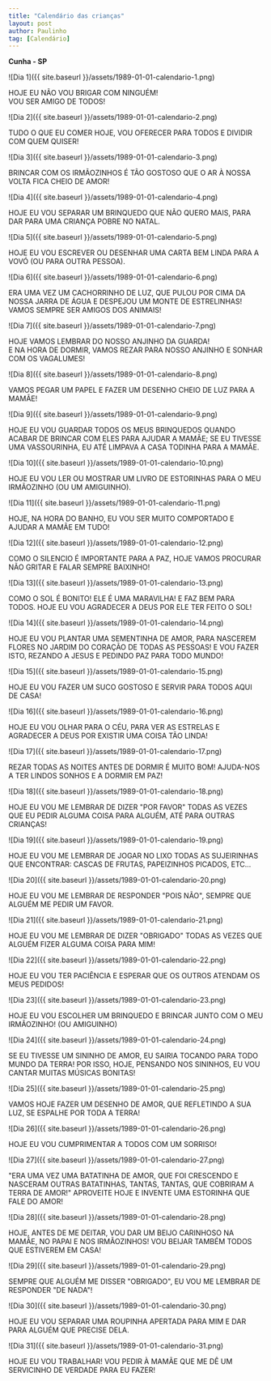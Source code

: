```yaml
---
title: "Calendário das crianças"
layout: post
author: Paulinho
tag: [Calendário]
---
```


**Cunha - SP**

![Dia 1]({{ site.baseurl }}/assets/1989-01-01-calendario-1.png)

HOJE EU NÃO VOU BRIGAR COM NINGUÉM!  
VOU SER AMIGO DE TODOS!

![Dia 2]({{ site.baseurl }}/assets/1989-01-01-calendario-2.png)

TUDO O QUE EU COMER HOJE, VOU OFERECER PARA TODOS E DIVIDIR COM QUEM
QUISER!

![Dia 3]({{ site.baseurl }}/assets/1989-01-01-calendario-3.png)

BRINCAR COM OS
IRMÃOZINHOS É TÃO GOSTOSO
QUE O AR À NOSSA VOLTA FICA CHEIO DE AMOR!

![Dia 4]({{ site.baseurl }}/assets/1989-01-01-calendario-4.png)

HOJE EU VOU SEPARAR UM BRINQUEDO QUE NÃO QUERO MAIS, PARA DAR PARA UMA
CRIANÇA POBRE NO NATAL.

![Dia 5]({{ site.baseurl }}/assets/1989-01-01-calendario-5.png)

HOJE EU VOU ESCREVER OU DESENHAR UMA CARTA BEM LINDA PARA A VOVÓ (OU
PARA OUTRA PESSOA).

![Dia 6]({{ site.baseurl }}/assets/1989-01-01-calendario-6.png)

ERA UMA VEZ UM CACHORRINHO DE LUZ, QUE PULOU POR CIMA DA NOSSA JARRA
DE ÁGUA E DESPEJOU UM MONTE DE ESTRELINHAS!  
VAMOS SEMPRE SER AMIGOS DOS ANIMAIS!

![Dia 7]({{ site.baseurl }}/assets/1989-01-01-calendario-7.png)

HOJE VAMOS LEMBRAR DO NOSSO ANJINHO DA GUARDA!  
E NA HORA DE DORMIR, VAMOS REZAR PARA NOSSO ANJINHO E SONHAR COM OS
VAGALUMES!

![Dia 8]({{ site.baseurl }}/assets/1989-01-01-calendario-8.png)

VAMOS PEGAR UM PAPEL E FAZER UM DESENHO CHEIO DE LUZ PARA A MAMÃE!

![Dia 9]({{ site.baseurl }}/assets/1989-01-01-calendario-9.png)

HOJE EU VOU GUARDAR TODOS OS MEUS BRINQUEDOS QUANDO ACABAR DE BRINCAR
COM ELES PARA AJUDAR A MAMÃE; SE EU TIVESSE UMA VASSOURINHA, EU ATÉ
LIMPAVA A CASA TODINHA PARA A MAMÃE.

![Dia 10]({{ site.baseurl }}/assets/1989-01-01-calendario-10.png)

HOJE EU VOU LER OU MOSTRAR UM LIVRO DE ESTORINHAS PARA O MEU
IRMÃOZINHO (OU UM AMIGUINHO).

![Dia 11]({{ site.baseurl }}/assets/1989-01-01-calendario-11.png)

HOJE, NA HORA DO BANHO, EU VOU SER MUITO COMPORTADO E AJUDAR A MAMÃE
EM TUDO!

![Dia 12]({{ site.baseurl }}/assets/1989-01-01-calendario-12.png)

COMO O SILENCIO É IMPORTANTE PARA A PAZ, HOJE VAMOS PROCURAR NÃO GRITAR
E FALAR SEMPRE BAIXINHO!

![Dia 13]({{ site.baseurl }}/assets/1989-01-01-calendario-13.png)

COMO O SOL É BONITO! ELE É UMA MARAVILHA! E FAZ BEM PARA TODOS. HOJE
EU VOU AGRADECER A DEUS POR ELE TER FEITO O SOL!

![Dia 14]({{ site.baseurl }}/assets/1989-01-01-calendario-14.png)

HOJE EU VOU PLANTAR UMA SEMENTINHA DE AMOR, PARA NASCEREM FLORES NO
JARDIM DO CORAÇÃO DE TODAS AS PESSOAS! E VOU FAZER ISTO, REZANDO A
JESUS E PEDINDO PAZ PARA TODO MUNDO!

![Dia 15]({{ site.baseurl }}/assets/1989-01-01-calendario-15.png)

HOJE EU VOU FAZER UM SUCO GOSTOSO E SERVIR PARA TODOS AQUI DE CASA!

![Dia 16]({{ site.baseurl }}/assets/1989-01-01-calendario-16.png)

HOJE EU VOU OLHAR PARA O CÉU, PARA VER AS ESTRELAS E AGRADECER A DEUS
POR EXISTIR UMA COISA TÃO LINDA!

![Dia 17]({{ site.baseurl }}/assets/1989-01-01-calendario-17.png)

REZAR TODAS AS NOITES ANTES DE DORMIR É MUITO BOM! AJUDA-NOS A TER
LINDOS SONHOS E A DORMIR EM PAZ!

![Dia 18]({{ site.baseurl }}/assets/1989-01-01-calendario-18.png)

HOJE EU VOU ME LEMBRAR DE DIZER "POR FAVOR" TODAS AS VEZES QUE EU
PEDIR ALGUMA COISA PARA ALGUÉM, ATÉ PARA OUTRAS CRIANÇAS!

![Dia 19]({{ site.baseurl }}/assets/1989-01-01-calendario-19.png)

HOJE EU VOU ME LEMBRAR DE JOGAR NO LIXO TODAS AS SUJEIRINHAS QUE
ENCONTRAR: CASCAS DE FRUTAS, PAPEIZINHOS PICADOS, ETC...

![Dia 20]({{ site.baseurl }}/assets/1989-01-01-calendario-20.png)

HOJE EU VOU ME LEMBRAR DE RESPONDER "POIS NÃO", SEMPRE QUE ALGUÉM ME
PEDIR UM FAVOR.

![Dia 21]({{ site.baseurl }}/assets/1989-01-01-calendario-21.png)

HOJE EU VOU ME LEMBRAR DE DIZER "OBRIGADO" TODAS AS VEZES QUE ALGUÉM
FIZER ALGUMA COISA PARA MIM!

![Dia 22]({{ site.baseurl }}/assets/1989-01-01-calendario-22.png)

HOJE EU VOU TER PACIÊNCIA E ESPERAR QUE OS OUTROS ATENDAM OS MEUS
PEDIDOS!

![Dia 23]({{ site.baseurl }}/assets/1989-01-01-calendario-23.png)

HOJE EU VOU ESCOLHER UM BRINQUEDO E BRINCAR JUNTO COM O MEU
IRMÃOZINHO! (OU AMIGUINHO)

![Dia 24]({{ site.baseurl }}/assets/1989-01-01-calendario-24.png)

SE EU TIVESSE UM SININHO DE AMOR, EU SAIRIA TOCANDO PARA TODO MUNDO DA
TERRA! POR ISSO, HOJE, PENSANDO NOS SININHOS, EU VOU CANTAR MUITAS
MÚSICAS BONITAS!

![Dia 25]({{ site.baseurl }}/assets/1989-01-01-calendario-25.png)

VAMOS HOJE FAZER UM DESENHO DE AMOR, QUE REFLETINDO A SUA LUZ, SE
ESPALHE POR TODA A TERRA!

![Dia 26]({{ site.baseurl }}/assets/1989-01-01-calendario-26.png)

HOJE EU VOU CUMPRIMENTAR A TODOS COM UM SORRISO!

![Dia 27]({{ site.baseurl }}/assets/1989-01-01-calendario-27.png)

"ERA UMA VEZ UMA BATATINHA DE AMOR, QUE FOI CRESCENDO E NASCERAM
OUTRAS BATATINHAS, TANTAS, TANTAS, QUE COBRIRAM A TERRA DE AMOR!"
APROVEITE HOJE E INVENTE UMA ESTORINHA QUE FALE DO AMOR!

![Dia 28]({{ site.baseurl }}/assets/1989-01-01-calendario-28.png)
 
HOJE, ANTES DE ME DEITAR, VOU DAR UM BEIJO CARINHOSO NA MAMÃE, NO
PAPAI E NOS IRMÃOZINHOS! VOU BEIJAR TAMBÉM TODOS QUE ESTIVEREM EM
CASA!

![Dia 29]({{ site.baseurl }}/assets/1989-01-01-calendario-29.png)

SEMPRE QUE ALGUÉM ME DISSER "OBRIGADO", EU VOU ME LEMBRAR DE RESPONDER
"DE NADA"!

![Dia 30]({{ site.baseurl }}/assets/1989-01-01-calendario-30.png)

HOJE EU VOU SEPARAR UMA ROUPINHA APERTADA PARA MIM E DAR PARA ALGUÉM
QUE PRECISE DELA.

![Dia 31]({{ site.baseurl }}/assets/1989-01-01-calendario-31.png)

HOJE EU VOU TRABALHAR! VOU PEDIR À MAMÃE QUE ME DÊ UM SERVICINHO DE
VERDADE PARA EU FAZER!
